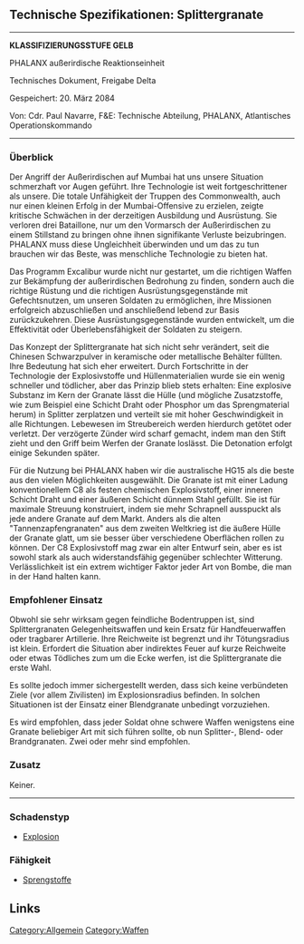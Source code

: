 ## Technische Spezifikationen: Splittergranate

------------------------------------------------------------------------

**KLASSIFIZIERUNGSSTUFE GELB**

PHALANX außerirdische Reaktionseinheit

Technisches Dokument, Freigabe Delta

Gespeichert: 20. März 2084

Von: Cdr. Paul Navarre, F&E: Technische Abteilung, PHALANX, Atlantisches
Operationskommando

------------------------------------------------------------------------

### Überblick

Der Angriff der Außerirdischen auf Mumbai hat uns unsere Situation
schmerzhaft vor Augen geführt. Ihre Technologie ist weit
fortgeschrittener als unsere. Die totale Unfähigkeit der Truppen des
Commonwealth, auch nur einen kleinen Erfolg in der Mumbai-Offensive zu
erzielen, zeigte kritische Schwächen in der derzeitigen Ausbildung und
Ausrüstung. Sie verloren drei Bataillone, nur um den Vormarsch der
Außerirdischen zu einem Stillstand zu bringen ohne ihnen signifikante
Verluste beizubringen. PHALANX muss diese Ungleichheit überwinden und um
das zu tun brauchen wir das Beste, was menschliche Technologie zu bieten
hat.

Das Programm Excalibur wurde nicht nur gestartet, um die richtigen
Waffen zur Bekämpfung der außerirdischen Bedrohung zu finden, sondern
auch die richtige Rüstung und die richtigen Ausrüstungsgegenstände mit
Gefechtsnutzen, um unseren Soldaten zu ermöglichen, ihre Missionen
erfolgreich abzuschließen und anschließend lebend zur Basis
zurückzukehren. Diese Ausrüstungsgegenstände wurden entwickelt, um die
Effektivität oder Überlebensfähigkeit der Soldaten zu steigern.

Das Konzept der Splittergranate hat sich nicht sehr verändert, seit die
Chinesen Schwarzpulver in keramische oder metallische Behälter füllten.
Ihre Bedeutung hat sich eher erweitert. Durch Fortschritte in der
Technologie der Explosivstoffe und Hüllenmaterialien wurde sie ein wenig
schneller und tödlicher, aber das Prinzip blieb stets erhalten: Eine
explosive Substanz im Kern der Granate lässt die Hülle (und mögliche
Zusatzstoffe, wie zum Beispiel eine Schicht Draht oder Phosphor um das
Sprengmaterial herum) in Splitter zerplatzen und verteilt sie mit hoher
Geschwindigkeit in alle Richtungen. Lebewesen im Streubereich werden
hierdurch getötet oder verletzt. Der verzögerte Zünder wird scharf
gemacht, indem man den Stift zieht und den Griff beim Werfen der Granate
loslässt. Die Detonation erfolgt einige Sekunden später.

Für die Nutzung bei PHALANX haben wir die australische HG15 als die
beste aus den vielen Möglichkeiten ausgewählt. Die Granate ist mit einer
Ladung konventionellem C8 als festen chemischen Explosivstoff, einer
inneren Schicht Draht und einer äußeren Schicht dünnem Stahl gefüllt.
Sie ist für maximale Streuung konstruiert, indem sie mehr Schrapnell
ausspuckt als jede andere Granate auf dem Markt. Anders als die alten
"Tannenzapfengranaten" aus dem zweiten Weltkrieg ist die äußere Hülle
der Granate glatt, um sie besser über verschiedene Oberflächen rollen zu
können. Der C8 Explosivstoff mag zwar ein alter Entwurf sein, aber es
ist sowohl stark als auch widerstandsfähig gegenüber schlechter
Witterung. Verlässlichkeit ist ein extrem wichtiger Faktor jeder Art von
Bombe, die man in der Hand halten kann.

### Empfohlener Einsatz

Obwohl sie sehr wirksam gegen feindliche Bodentruppen ist, sind
Splittergranaten Gelegenheitswaffen und kein Ersatz für Handfeuerwaffen
oder tragbarer Artillerie. Ihre Reichweite ist begrenzt und ihr
Tötungsradius ist klein. Erfordert die Situation aber indirektes Feuer
auf kurze Reichweite oder etwas Tödliches zum um die Ecke werfen, ist
die Splittergranate die erste Wahl.

Es sollte jedoch immer sichergestellt werden, dass sich keine
verbündeten Ziele (vor allem Zivilisten) im Explosionsradius befinden.
In solchen Situationen ist der Einsatz einer Blendgranate unbedingt
vorzuziehen.

Es wird empfohlen, dass jeder Soldat ohne schwere Waffen wenigstens eine
Granate beliebiger Art mit sich führen sollte, ob nun Splitter-, Blend-
oder Brandgranaten. Zwei oder mehr sind empfohlen.

### Zusatz

Keiner.

------------------------------------------------------------------------

### Schadenstyp

- [Explosion](Schaden/Explosion "wikilink")

### Fähigkeit

- [Sprengstoffe](Fähigkeiten/Sprengstoffe "wikilink")

## Links

[Category:Allgemein](Category:Allgemein "wikilink")
[Category:Waffen](Category:Waffen "wikilink")